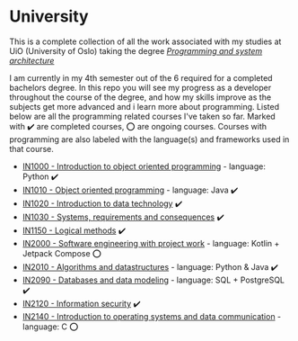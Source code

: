 # University
This is a complete collection of all the work associated with my studies at UiO (University of Oslo) taking the degree [*Programming and system architecture*](https://www.uio.no/studier/program/informatikk-programmering/)

I am currently in my 4th semester out of the 6 required for a completed bachelors degree. In this repo you will see my progress as a developer throughout the course of the degree, and how my skills improve as the subjects get more advanced and i learn more about programming. Listed below are all the programming related courses I've taken so far. Marked with ✔️ are completed courses, ⭕ are ongoing courses. Courses with programming are also labeled with the language(s) and frameworks used in that course.

- [IN1000 - Introduction to object oriented programming](https://www.uio.no/studier/emner/matnat/ifi/IN1000/) - language: Python ✔️
- [IN1010 - Object oriented programming](https://www.uio.no/studier/emner/matnat/ifi/IN1010/) - language: Java ✔️
- [IN1020 - Introduction to data technology](https://www.uio.no/studier/emner/matnat/ifi/IN1020/) ✔️
- [IN1030 - Systems, requirements and consequences](https://www.uio.no/studier/emner/matnat/ifi/IN1030/) ✔️
- [IN1150 - Logical methods](https://www.uio.no/studier/emner/matnat/ifi/IN1150/) ✔️
- [IN2000 - Software engineering with project work](https://www.uio.no/studier/emner/matnat/ifi/IN2000/) - language: Kotlin + Jetpack Compose ⭕
- [IN2010 - Algorithms and datastructures](https://www.uio.no/studier/emner/matnat/ifi/IN2010/) - language: Python & Java ✔️
- [IN2090 - Databases and data modeling](https://www.uio.no/studier/emner/matnat/ifi/IN2090/) - language: SQL + PostgreSQL ✔️
- [IN2120 - Information security](https://www.uio.no/studier/emner/matnat/ifi/IN2120/) ✔️
- [IN2140 - Introduction to operating systems and data communication](https://www.uio.no/studier/emner/matnat/ifi/IN2140/) - language: C ⭕
